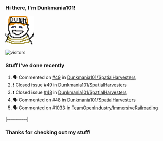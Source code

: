 ### Hi there, I'm Dunkmania101\!
![profile-pic](images/dunkie.png)

![visitors](https://visitor-badge-reloaded.herokuapp.com/badge?page_id=Dunkmania101.Dunkmania101&color=00cf00)

### Stuff I've done recently
<!--START_SECTION:activity-->
1. 🗣 Commented on [#49](https://github.com/Dunkmania101/SpatialHarvesters/issues/49) in [Dunkmania101/SpatialHarvesters](https://github.com/Dunkmania101/SpatialHarvesters)
2. ❗️ Closed issue [#49](https://github.com/Dunkmania101/SpatialHarvesters/issues/49) in [Dunkmania101/SpatialHarvesters](https://github.com/Dunkmania101/SpatialHarvesters)
3. ❗️ Closed issue [#48](https://github.com/Dunkmania101/SpatialHarvesters/issues/48) in [Dunkmania101/SpatialHarvesters](https://github.com/Dunkmania101/SpatialHarvesters)
4. 🗣 Commented on [#48](https://github.com/Dunkmania101/SpatialHarvesters/issues/48) in [Dunkmania101/SpatialHarvesters](https://github.com/Dunkmania101/SpatialHarvesters)
5. 🗣 Commented on [#1033](https://github.com/TeamOpenIndustry/ImmersiveRailroading/issues/1033) in [TeamOpenIndustry/ImmersiveRailroading](https://github.com/TeamOpenIndustry/ImmersiveRailroading)
<!--END_SECTION:activity-->
|----------|
### Thanks for checking out my stuff\!

